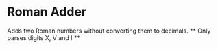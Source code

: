 # Roman Adder

Adds two Roman numbers without converting them to decimals.
** Only parses digits X, V and I **
